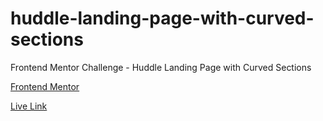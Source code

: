 # huddle-landing-page-with-curved-sections
Frontend Mentor Challenge - Huddle Landing Page with Curved Sections

[Frontend Mentor](https://www.frontendmentor.io/challenges/huddle-landing-page-with-curved-sections-5ca5ecd01e82137ec91a50f2)

[Live Link](https://jdegand.github.io/huddle-landing-page-with-curved-sections/)
